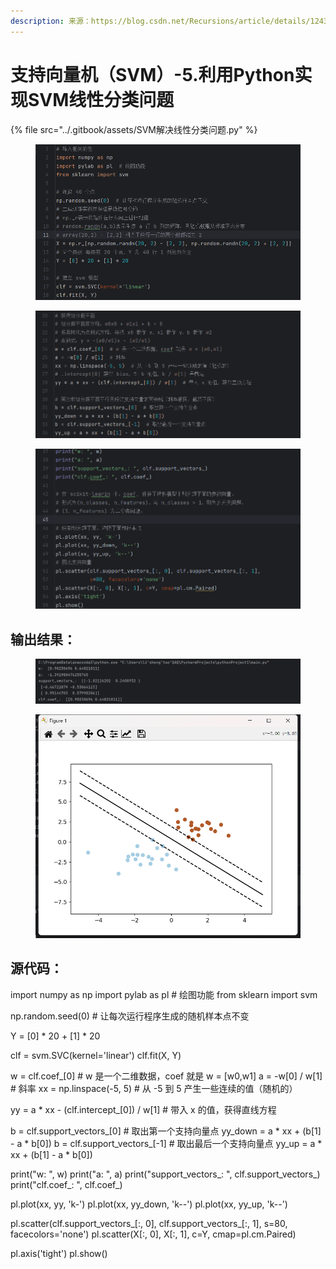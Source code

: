```yaml
---
description: 来源：https://blog.csdn.net/Recursions/article/details/124367464
---
```


# 支持向量机（SVM）-5.利用Python实现SVM线性分类问题

{% file src="../.gitbook/assets/SVM解决线性分类问题.py" %}

<figure><img src="../.gitbook/assets/image (4).png" alt=""><figcaption></figcaption></figure>

<figure><img src="../.gitbook/assets/image (25).png" alt=""><figcaption></figcaption></figure>

<figure><img src="../.gitbook/assets/image (17).png" alt=""><figcaption></figcaption></figure>

## 输出结果：

<figure><img src="../.gitbook/assets/image (8).png" alt=""><figcaption></figcaption></figure>

<figure><img src="../.gitbook/assets/image (2).png" alt=""><figcaption></figcaption></figure>

## 源代码：

import numpy as np import pylab as pl # 绘图功能 from sklearn import svm

np.random.seed(0) # 让每次运行程序生成的随机样本点不变

Y = \[0] \* 20 + \[1] \* 20&#x20;

clf = svm.SVC(kernel='linear') clf.fit(X, Y)

w = clf.coef\_\[0] # w 是一个二维数据，coef 就是 w = \[w0,w1] a = -w\[0] / w\[1] # 斜率 xx = np.linspace(-5, 5) # 从 -5 到 5 产生一些连续的值（随机的）

yy = a \* xx - (clf.intercept\_\[0]) / w\[1] # 带入 x 的值，获得直线方程

b = clf.support\_vectors\_\[0] # 取出第一个支持向量点 yy\_down = a \* xx + (b\[1] - a \* b\[0]) b = clf.support\_vectors\_\[-1] # 取出最后一个支持向量点 yy\_up = a \* xx + (b\[1] - a \* b\[0])

print("w: ", w) print("a: ", a) print("support\_vectors\_: ", clf.support\_vectors\_) print("clf.coef\_: ", clf.coef\_)

pl.plot(xx, yy, 'k-') pl.plot(xx, yy\_down, 'k--') pl.plot(xx, yy\_up, 'k--')

pl.scatter(clf.support\_vectors\_\[:, 0], clf.support\_vectors\_\[:, 1], s=80, facecolors='none') pl.scatter(X\[:, 0], X\[:, 1], c=Y, cmap=pl.cm.Paired)

pl.axis('tight') pl.show()

